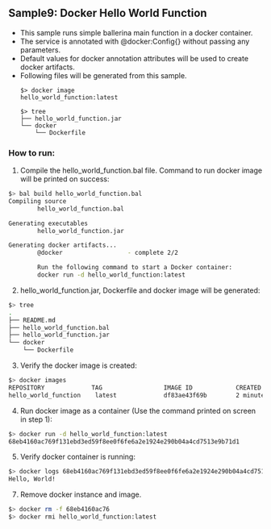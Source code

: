 ## Sample9: Docker Hello World Function

- This sample runs simple ballerina main function in a docker container. 
- The service is annotated with @docker:Config{} without passing any parameters. 
- Default values for docker annotation attributes will be used to create docker artifacts.
- Following files will be generated from this sample.
    ``` 
    $> docker image
    hello_world_function:latest
    
    $> tree
    ├── hello_world_function.jar
    └── docker
        └── Dockerfile
    ```
### How to run:

1. Compile the  hello_world_function.bal file. Command to run docker image will be printed on success:
```bash
$> bal build hello_world_function.bal
Compiling source
        hello_world_function.bal

Generating executables
        hello_world_function.jar

Generating docker artifacts...
        @docker                  - complete 2/2 

        Run the following command to start a Docker container:
        docker run -d hello_world_function:latest
```

2. hello_world_function.jar, Dockerfile and docker image will be generated: 
```bash
$> tree
.
├── README.md
├── hello_world_function.bal
├── hello_world_function.jar
└── docker
    └── Dockerfile
```

3. Verify the docker image is created:
```bash
$> docker images
REPOSITORY             TAG                 IMAGE ID            CREATED             SIZE
hello_world_function    latest             df83ae43f69b        2 minutes ago        102MB

```

4. Run docker image as a container (Use the command printed on screen in step 1):
```bash
$> docker run -d hello_world_function:latest
68eb4160ac769f131ebd3ed59f8ee0f6fe6a2e1924e290b04a4cd7513e9b71d1
```

5. Verify docker container is running:
```bash
$> docker logs 68eb4160ac769f131ebd3ed59f8ee0f6fe6a2e1924e290b04a4cd7513e9b71d1
Hello, World!
```


7. Remove docker instance and image.
```bash
$> docker rm -f 68eb4160ac76
$> docker rmi hello_world_function:latest
```